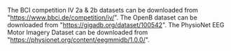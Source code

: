 The BCI competition IV 2a & 2b datasets can be downloaded from "https://www.bbci.de/competition/iv/".
The OpenB dataset can be downloaded from "https://gigadb.org/dataset/100542".
The PhysioNet EEG Motor Imagery Dataset can be downloaded from "https://physionet.org/content/eegmmidb/1.0.0/".
